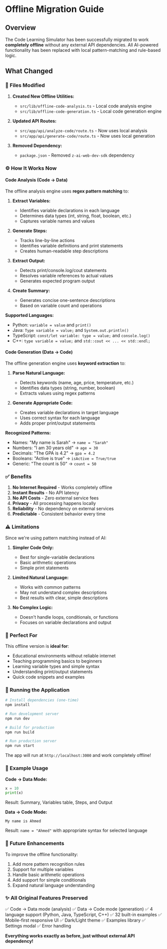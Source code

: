 # Offline Migration Guide

## Overview

The Code Learning Simulator has been successfully migrated to work **completely offline** without any external API dependencies. All AI-powered functionality has been replaced with local pattern-matching and rule-based logic.

## What Changed

### 🔧 Files Modified

1. **Created New Offline Utilities:**
   - `src/lib/offline-code-analysis.ts` - Local code analysis engine
   - `src/lib/offline-code-generation.ts` - Local code generation engine

2. **Updated API Routes:**
   - `src/app/api/analyze-code/route.ts` - Now uses local analysis
   - `src/app/api/generate-code/route.ts` - Now uses local generation

3. **Removed Dependency:**
   - `package.json` - Removed `z-ai-web-dev-sdk` dependency

### ⚙️ How It Works Now

#### Code Analysis (Code → Data)

The offline analysis engine uses **regex pattern matching** to:

1. **Extract Variables:**
   - Identifies variable declarations in each language
   - Determines data types (int, string, float, boolean, etc.)
   - Captures variable names and values

2. **Generate Steps:**
   - Tracks line-by-line actions
   - Identifies variable definitions and print statements
   - Creates human-readable step descriptions

3. **Extract Output:**
   - Detects print/console.log/cout statements
   - Resolves variable references to actual values
   - Generates expected program output

4. **Create Summary:**
   - Generates concise one-sentence descriptions
   - Based on variable count and operations

**Supported Languages:**
- Python: `variable = value` and `print()`
- Java: `Type variable = value;` and `System.out.println()`
- TypeScript: `const/let variable: type = value;` and `console.log()`
- C++: `type variable = value;` and `std::cout << ... << std::endl;`

#### Code Generation (Data → Code)

The offline generation engine uses **keyword extraction** to:

1. **Parse Natural Language:**
   - Detects keywords (name, age, price, temperature, etc.)
   - Identifies data types (string, number, boolean)
   - Extracts values using regex patterns

2. **Generate Appropriate Code:**
   - Creates variable declarations in target language
   - Uses correct syntax for each language
   - Adds proper print/output statements

**Recognized Patterns:**
- Names: "My name is Sarah" → `name = "Sarah"`
- Numbers: "I am 30 years old" → `age = 30`
- Decimals: "The GPA is 4.2" → `gpa = 4.2`
- Booleans: "Active is true" → `isActive = True/true`
- Generic: "The count is 50" → `count = 50`

### ✅ Benefits

1. **No Internet Required** - Works completely offline
2. **Instant Results** - No API latency
3. **No API Costs** - Zero external service fees
4. **Privacy** - All processing happens locally
5. **Reliability** - No dependency on external services
6. **Predictable** - Consistent behavior every time

### ⚠️ Limitations

Since we're using pattern matching instead of AI:

1. **Simpler Code Only:**
   - Best for single-variable declarations
   - Basic arithmetic operations
   - Simple print statements

2. **Limited Natural Language:**
   - Works with common patterns
   - May not understand complex descriptions
   - Best results with clear, simple descriptions

3. **No Complex Logic:**
   - Doesn't handle loops, conditionals, or functions
   - Focuses on variable declarations and output

### 🎯 Perfect For

This offline version is **ideal for**:
- Educational environments without reliable internet
- Teaching programming basics to beginners
- Learning variable types and simple syntax
- Understanding print/output statements
- Quick code snippets and examples

### 🚀 Running the Application

```bash
# Install dependencies (one-time)
npm install

# Run development server
npm run dev

# Build for production
npm run build

# Run production server
npm run start
```

The app will run at `http://localhost:3000` and work completely offline!

### 📝 Example Usage

**Code → Data Mode:**
```python
x = 10
print(x)
```
Result: Summary, Variables table, Steps, and Output

**Data → Code Mode:**
```
My name is Ahmed
```
Result: `name = "Ahmed"` with appropriate syntax for selected language

### 🔄 Future Enhancements

To improve the offline functionality:

1. Add more pattern recognition rules
2. Support for multiple variables
3. Handle basic arithmetic operations
4. Add support for simple conditionals
5. Expand natural language understanding

### ✨ All Original Features Preserved

✅ Code → Data mode (analysis)
✅ Data → Code mode (generation)
✅ 4 language support (Python, Java, TypeScript, C++)
✅ 32 built-in examples
✅ Mobile-first responsive UI
✅ Dark/Light theme
✅ Examples library
✅ Settings modal
✅ Error handling

**Everything works exactly as before, just without external API dependency!**
